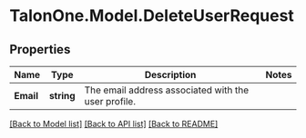 # TalonOne.Model.DeleteUserRequest
## Properties

Name | Type | Description | Notes
------------ | ------------- | ------------- | -------------
**Email** | **string** | The email address associated with the user profile. | 

[[Back to Model list]](../README.md#documentation-for-models) [[Back to API list]](../README.md#documentation-for-api-endpoints) [[Back to README]](../README.md)

